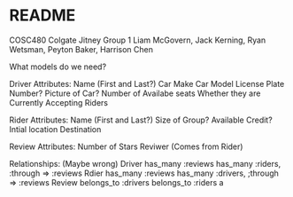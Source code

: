 # README
COSC480 Colgate Jitney Group 1
Liam McGovern, Jack Kerning, Ryan Wetsman, Peyton Baker, Harrison Chen

What models do we need?

Driver
  Attributes:
    Name (First and Last?)
    Car Make
    Car Model
    License Plate Number?
    Picture of Car?
    Number of Availabe seats
    Whether they are Currently Accepting Riders
    
Rider
  Attributes:
    Name (First and Last?)
    Size of Group?
    Available Credit?
    Intial location
    Destination

Review
  Attributes:
    Number of Stars
    Reviwer (Comes from Rider)
    
Relationships: (Maybe wrong)
  Driver has_many :reviews
         has_many :riders, :through => :reviews
  Rdier has_many :reviews
        has_many :drivers, ;through => :reviews
  Review belongs_to :drivers
         belongs_to :riders
a
